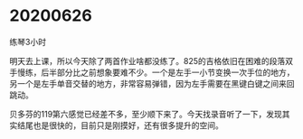 # 20200626

练琴3小时

明天去上课，所以今天除了两首作业啥都没练了。825的吉格依旧在困难的段落双手慢练，后半部分比之前想象要难不少。一个是左手一小节变换一次手位的地方，另一个是左手单音交替的地方，非常容易弹错，因为左手需要在黑键白键之间来回跳动。

贝多芬的119第六感觉已经差不多，至少顺下来了。今天找录音听了一下，发现其实结尾也是很快的，目前只是刚摸好，还有很多提升的空间。
